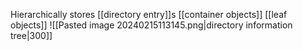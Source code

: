 Hierarchically stores [[directory entry]]s
[[container objects]]
[[leaf objects]]
![[Pasted image 20240215113145.png|directory information tree|300]]